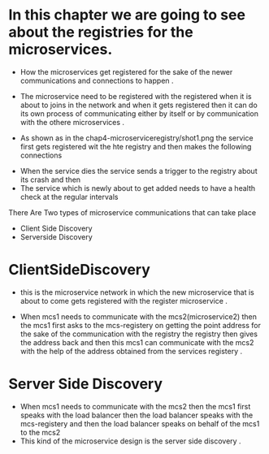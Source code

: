 # In this chapter we are going to see about the registries for the microservices.

- How the microservices get registered for the sake of the newer communications and connections to happen .

* The microservice need to be registered with the registered when it is about to joins in the network and when it gets registered then it can do its own process of communicating either by itself or by communication with the othere microservices .



* As shown as in the chap4-microserviceregistry/shot1.png the service first gets registered wit the hte registry and then makes the following connections

 - When the service dies the service sends a trigger to the registry about its crash and then
 - The service which is newly about to get added needs to have a health check at the regular intervals


There Are Two types of microservice communications that can take place

- Client Side Discovery
- Serverside Discovery

# ClientSideDiscovery
  - this is the microservice network in which the new microservice that is about to come gets registered with the register microservice .

  - When mcs1 needs to communicate with the mcs2(microservice2) then the mcs1 first asks to the mcs-registery on getting the point address for the sake of the communication with the registry the registry then gives the address back and then this mcs1 can communicate with the mcs2 with the help of the address obtained from the services registery .

# Server Side Discovery

  - When mcs1 needs to communicate with the mcs2 then the mcs1 first speaks with the load balancer then the load balancer speaks with the mcs-registery and then the load balancer speaks on behalf of the mcs1 to the mcs2
   - This kind of the microservice design is the server side discovery .

# 
